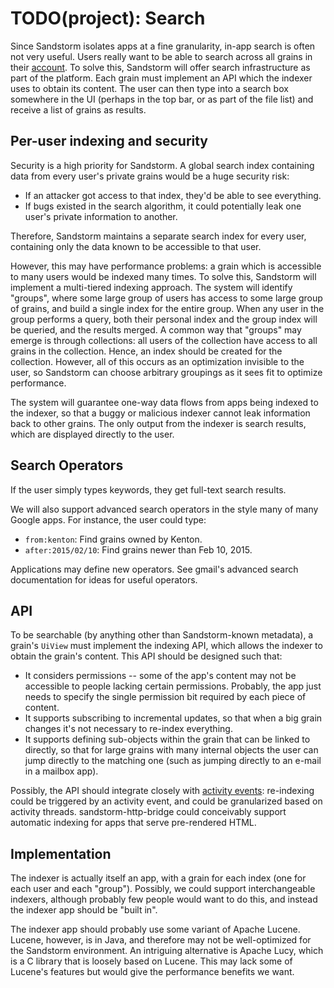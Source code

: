# TODO(project): Search

Since Sandstorm isolates apps at a fine granularity, in-app search is often not very useful. Users really want to be able to search across all grains in their [account](../accounts). To solve this, Sandstorm will offer search infrastructure as part of the platform. Each grain must implement an API which the indexer uses to obtain its content. The user can then type into a search box somewhere in the UI (perhaps in the top bar, or as part of the file list) and receive a list of grains as results.

## Per-user indexing and security

Security is a high priority for Sandstorm. A global search index containing data from every user's private grains would be a huge security risk:

- If an attacker got access to that index, they'd be able to see everything.
- If bugs existed in the search algorithm, it could potentially leak one user's private information to another.

Therefore, Sandstorm maintains a separate search index for every user, containing only the data known to be accessible to that user.

However, this may have performance problems: a grain which is accessible to many users would be indexed many times. To solve this, Sandstorm will implement a multi-tiered indexing approach. The system will identify "groups", where some large group of users has access to some large group of grains, and build a single index for the entire group. When any user in the group performs a query, both their personal index and the group index will be queried, and the results merged. A common way that "groups" may emerge is through collections: all users of the collection have access to all grains in the collection. Hence, an index should be created for the collection. However, all of this occurs as an optimization invisible to the user, so Sandstorm can choose arbitrary groupings as it sees fit to optimize performance.

The system will guarantee one-way data flows from apps being indexed to the indexer, so that a buggy or malicious indexer cannot leak information back to other grains. The only output from the indexer is search results, which are displayed directly to the user.

## Search Operators

If the user simply types keywords, they get full-text search results.

We will also support advanced search operators in the style many of many Google apps. For instance, the user could type:

- `from:kenton`: Find grains owned by Kenton.
- `after:2015/02/10`: Find grains newer than Feb 10, 2015.

Applications may define new operators. See gmail's advanced search documentation for ideas for useful operators.

## API

To be searchable (by anything other than Sandstorm-known metadata), a grain's `UiView` must implement the indexing API, which allows the indexer to obtain the grain's content. This API should be designed such that:
- It considers permissions -- some of the app's content may not be accessible to people lacking certain permissions. Probably, the app just needs to specify the single permission bit required by each piece of content.
- It supports subscribing to incremental updates, so that when a big grain changes it's not necessary to re-index everything.
- It supports defining sub-objects within the grain that can be linked to directly, so that for large grains with many internal objects the user can jump directly to the matching one (such as jumping directly to an e-mail in a mailbox app).

Possibly, the API should integrate closely with [activity events](../activity): re-indexing could be triggered by an activity event, and could be granularized based on activity threads. sandstorm-http-bridge could conceivably support automatic indexing for apps that serve pre-rendered HTML.

## Implementation

The indexer is actually itself an app, with a grain for each index (one for each user and each "group"). Possibly, we could support interchangeable indexers, although probably few people would want to do this, and instead the indexer app should be "built in".

The indexer app should probably use some variant of Apache Lucene. Lucene, however, is in Java, and therefore may not be well-optimized for the Sandstorm environment. An intriguing alternative is Apache Lucy, which is a C library that is loosely based on Lucene. This may lack some of Lucene's features but would give the performance benefits we want.

